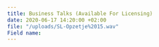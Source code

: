```yaml
---
title: Business Talks (Available For Licensing)
date: 2020-06-17 14:20:00 +02:00
file: "/uploads/SL-Opzetje%2015.wav"
Field name: 
---
```


